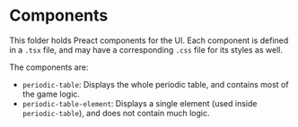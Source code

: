 # Components

This folder holds Preact components for the UI. Each component is defined in a `.tsx` file, and may have a corresponding `.css` file for its styles as well.

The components are:

- `periodic-table`: Displays the whole periodic table, and contains most of the game logic.
- `periodic-table-element`: Displays a single element (used inside `periodic-table`), and does not contain much logic.
